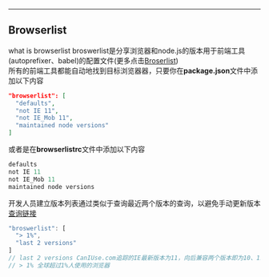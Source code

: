 <!--
 * @Author: Richard Chiang
 * @Date: 2020-04-28 14:18:20
 * @LastEditrors: Richard Chiang
 * @LastEditTime: 2020-04-28 15:43:15
 * @Email: 19875991227@163.com
 -->

---
## Browserlist 
what is browserlist
broswerlist是分享浏览器和node.js的版本用于前端工具(autoprefixer、babel)的配置文件(更多点击[Broserlist](https://www.npmjs.com/package/browserslist))  
所有的前端工具都能自动地找到目标浏览器器，只要你在**package.json**文件中添加以下内容  
```json
"browserlist": [
  "defaults",
  "not IE 11",
  "not IE_Mob 11",
  "maintained node versions"
]
```
或者是在**browserlistrc**文件中添加以下内容
```js
defaults
not IE 11
not IE_Mob 11
maintained node versions
```
开发人员建立版本列表通过类似于查询最近两个版本的查询，以避免手动更新版本  
[查询链接](https://browserl.ist/)
```js
"broswerlist": [
  "> 1%",
  "last 2 versions"
]
// last 2 versions CanIUse.com追踪的IE最新版本为11，向后兼容两个版本即为10、11
// > 1% 全球超过1%人使用的浏览器
```
